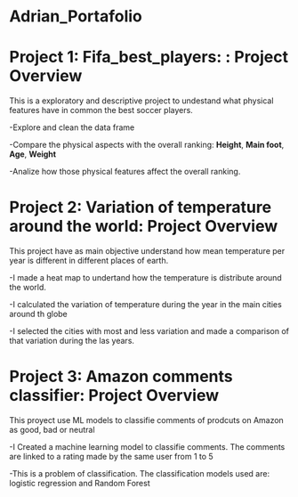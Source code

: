 # Adrian_Portafolio


# Project 1: Fifa_best_players: : Project Overview

This is a exploratory and descriptive project to undestand what physical features have in common the best soccer players.

-Explore and clean the data frame

-Compare the physical aspects with the overall ranking: **Height**, **Main foot**, **Age**, **Weight**

-Analize how those physical features affect the overall ranking.



# Project 2: Variation of temperature around the world: Project Overview

This project have as main objective understand how mean temperature per year is different in different places of earth. 

-I made a heat map to undertand how the temperature is distribute around the world.

-I calculated the variation of temperature during the year in the main cities around th globe

-I selected the cities with most and less variation and made a comparison of that variation during the las years.



# Project 3: Amazon comments classifier: Project Overview

This proyect use ML models to classifie comments of prodcuts on Amazon as good, bad or neutral

-I Created a machine learning model to classifie comments. The comments are linked to  a rating made by the same user from 1 to 5

-This is a problem of classification. The classification models used are: logistic regression and Random Forest
